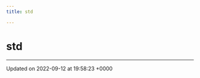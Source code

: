 ```yaml
---
title: std

---
```


# std








-------------------------------

Updated on 2022-09-12 at 19:58:23 +0000